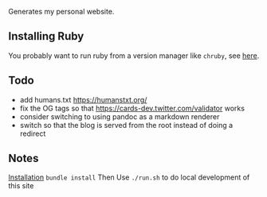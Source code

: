 Generates my personal website.

## Installing Ruby
You probably want to run ruby from a version manager like `chruby`, see [here](https://jekyllrb.com/docs/installation/macos/).

## Todo
  - add humans.txt https://humanstxt.org/
  - fix the OG tags so that https://cards-dev.twitter.com/validator works
  - consider switching to using pandoc as a markdown renderer
  - switch so that the blog is served from the root instead of doing a redirect

## Notes
[Installation](https://jekyllrb.com/docs/installation/macos/)
`bundle install`
Then
Use `./run.sh` to do local development of this site